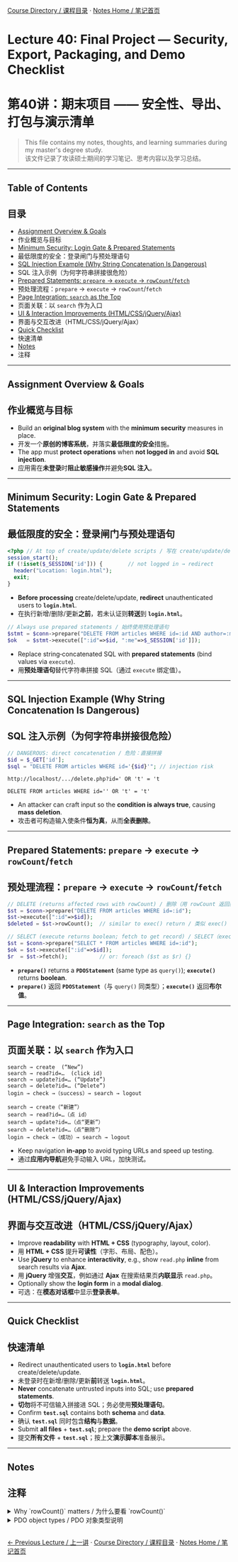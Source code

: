 [Course Directory / 课程目录](./README.md#toc) · [Notes Home / 笔记首页](./README.md)

# Lecture 40: Final Project — Security, Export, Packaging, and Demo Checklist  
# 第40讲：期末项目 —— 安全性、导出、打包与演示清单

> This file contains my notes, thoughts, and learning summaries during my master's degree study.  
> 该文件记录了攻读硕士期间的学习笔记、思考内容以及学习总结。

---

## Table of Contents  
## 目录

- [Assignment Overview & Goals](#assignment-overview--goals)  
- 作业概览与目标
- [Minimum Security: Login Gate & Prepared Statements](#minimum-security-login-gate--prepared-statements)  
- 最低限度的安全：登录闸门与预处理语句
- [SQL Injection Example (Why String Concatenation Is Dangerous)](#sql-injection-example-why-string-concatenation-is-dangerous)  
- SQL 注入示例（为何字符串拼接很危险）
- [Prepared Statements: `prepare` → `execute` → `rowCount`/`fetch`](#prepared-statements-prepare--execute--rowcountfetch)  
- 预处理流程：`prepare` → `execute` → `rowCount`/`fetch`
- [Page Integration: `search` as the Top](#page-integration-search-as-the-top)  
- 页面关联：以 `search` 作为入口
- [UI & Interaction Improvements (HTML/CSS/jQuery/Ajax)](#ui--interaction-improvements-htmlcssjqueryajax)  
- 界面与交互改进（HTML/CSS/jQuery/Ajax）
- [Quick Checklist](#quick-checklist)  
- 快速清单
- [Notes](#notes-optional)  
- 注释

---

## Assignment Overview & Goals  
## 作业概览与目标

- Build an **original blog system** with the **minimum security** measures in place.  
- 开发一个**原创的博客系统**，并落实**最低限度的安全**措施。  
- The app must **protect operations** when **not logged in** and avoid **SQL injection**.  
- 应用需在**未登录**时**阻止敏感操作**并避免**SQL 注入**。  

---

## Minimum Security: Login Gate & Prepared Statements  
## 最低限度的安全：登录闸门与预处理语句

```php
<?php // At top of create/update/delete scripts / 写在 create/update/delete 开头
session_start();
if (!isset($_SESSION['id'])) {        // not logged in → redirect
  header("Location: login.html");
  exit;
}
```
- **Before processing** create/delete/update, **redirect** unauthenticated users to **`login.html`**.  
- 在执行新增/删除/更新**之前**，若未认证则**转送**到 **`login.html`**。  

```php
// Always use prepared statements / 始终使用预处理语句
$stmt = $conn->prepare("DELETE FROM articles WHERE id=:id AND author=:me");
$ok   = $stmt->execute([":id"=>$id, ":me"=>$_SESSION['id']]);
```
- Replace string‑concatenated SQL with **prepared statements** (bind values via `execute`).  
- 用**预处理语句**替代字符串拼接 SQL（通过 `execute` 绑定值）。  

---

## SQL Injection Example (Why String Concatenation Is Dangerous)  
## SQL 注入示例（为何字符串拼接很危险）

```php
// DANGEROUS: direct concatenation / 危险：直接拼接
$id = $_GET['id'];
$sql = "DELETE FROM articles WHERE id='{$id}'"; // injection risk
```
```
http://localhost/.../delete.php?id=' OR 't' = 't
```
```
DELETE FROM articles WHERE id='' OR 't' = 't'
```
- An attacker can craft input so the **condition is always true**, causing **mass deletion**.  
- 攻击者可构造输入使条件**恒为真**，从而**全表删除**。  

---

## Prepared Statements: `prepare` → `execute` → `rowCount`/`fetch`  
## 预处理流程：`prepare` → `execute` → `rowCount`/`fetch`

```php
// DELETE (returns affected rows with rowCount) / 删除（用 rowCount 返回影响行数）
$st = $conn->prepare("DELETE FROM articles WHERE id=:id");
$st->execute([":id"=>$id]);
$deleted = $st->rowCount();  // similar to exec() return / 类似 exec() 返回值

// SELECT (execute returns boolean; fetch to get record) / SELECT（execute 返回布尔；fetch 取记录）
$st = $conn->prepare("SELECT * FROM articles WHERE id=:id");
$ok = $st->execute([":id"=>$id]);
$r  = $st->fetch();          // or: foreach ($st as $r) {}
```
- **`prepare()`** returns a **`PDOStatement`** (same type as `query()`); **`execute()`** returns **boolean**.  
- **`prepare()`** 返回 **`PDOStatement`**（与 `query()` 同类型）；**`execute()`** 返回**布尔值**。  

---

## Page Integration: `search` as the Top  
## 页面关联：以 `search` 作为入口

```
search → create  (“New”)
search → read?id=…  (click id)
search → update?id=… (“Update”)
search → delete?id=… (“Delete”)
login → check →（success）→ search → logout
```
```
search → create（“新建”）
search → read?id=…（点 id）
search → update?id=…（点“更新”）
search → delete?id=…（点“删除”）
login → check →（成功）→ search → logout
```
- Keep navigation **in‑app** to avoid typing URLs and speed up testing.  
- 通过**应用内导航**避免手动输入 URL，加快测试。  

---

## UI & Interaction Improvements (HTML/CSS/jQuery/Ajax)  
## 界面与交互改进（HTML/CSS/jQuery/Ajax）

- Improve **readability** with **HTML + CSS** (typography, layout, color).  
- 用 **HTML + CSS** 提升**可读性**（字形、布局、配色）。  
- Use **jQuery** to enhance **interactivity**, e.g., show `read.php` **inline** from search results via **Ajax**.  
- 用 **jQuery** 增强**交互**，例如通过 **Ajax** 在搜索结果页**内联显示** `read.php`。  
- Optionally show the **login form** in a **modal dialog**.  
- 可选：在**模态对话框**中显示**登录表单**。  
  

---


## Quick Checklist  
## 快速清单

- Redirect unauthenticated users to **`login.html`** before create/delete/update.  
- 未登录时在新增/删除/更新**前**转送 **`login.html`**。  
- **Never** concatenate untrusted inputs into SQL; use **prepared statements**.  
- **切勿**将不可信输入拼接进 SQL；务必使用**预处理语句**。  
- Confirm **`test.sql`** contains both **schema** and **data**.  
- 确认 **`test.sql`** 同时包含**结构**与**数据**。  
- Submit **all files** + **`test.sql`**; prepare the **demo script** above.  
- 提交**所有文件** + **`test.sql`**；按上文**演示脚本**准备展示。  

---

## Notes
## 注释

<details><summary>Why `rowCount()` matters / 为什么要看 `rowCount()`</summary>
- For **DELETE/UPDATE/INSERT**, `rowCount()` reports **affected rows**; helpful for user feedback.  
- 对 **DELETE/UPDATE/INSERT**，`rowCount()` 可得**受影响行数**；便于反馈给用户。  
</details>

<details><summary>PDO object types / PDO 对象类型说明</summary>
- `prepare()` returns a **PDOStatement** (same as `query()` returns).  
- `prepare()` 返回 **PDOStatement**（与 `query()` 返回类型一致）。  
- `execute()` returns **boolean**; then call **`fetch()`** to read records for **SELECT**.  
- `execute()` 返回**布尔值**；对 **SELECT** 再用 **`fetch()`** 读记录。  
</details>

<h2></h2>

[← Previous Lecture / 上一讲](./lecture39.md) · [Course Directory / 课程目录](./README.md#toc) · [Notes Home / 笔记首页](./README.md)
